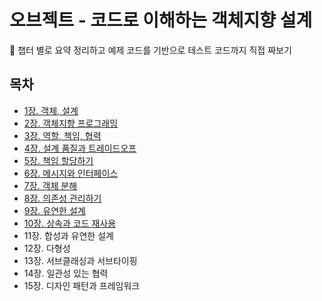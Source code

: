 # 오브젝트 - 코드로 이해하는 객체지향 설계
📌 챕터 별로 요약 정리하고 예제 코드를 기반으로 테스트 코드까지 직접 짜보기

## 목차
- [1장. 객체, 설계](./contents/chapter01.md)
- [2장. 객체지향 프로그래밍](./contents/chapter02.md)
- [3장. 역할, 책임, 협력](./contents/chapter03.md)
- [4장. 설계 품질과 트레이드오프](./contents/chapter04.md)
- [5장. 책임 할당하기](./contents/chapter05.md)
- [6장. 메시지와 인터페이스](./contents/chapter06.md)
- [7장. 객체 분해](./contents/chapter07.md)
- [8장. 의존성 관리하기](./contents/chapter08.md)
- [9장. 유연한 설계](./contents/chapter09.md)
- [10장. 상속과 코드 재사용](./contents/chapter10.md)
- 11장. 합성과 유연한 설계
- 12장. 다형성
- 13장. 서브클래싱과 서브타이핑
- 14장. 일관성 있는 협력
- 15장. 디자인 패턴과 프레임워크